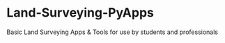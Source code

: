 # Land-Surveying-PyApps
Basic Land Surveying Apps &amp; Tools for use by students and professionals
